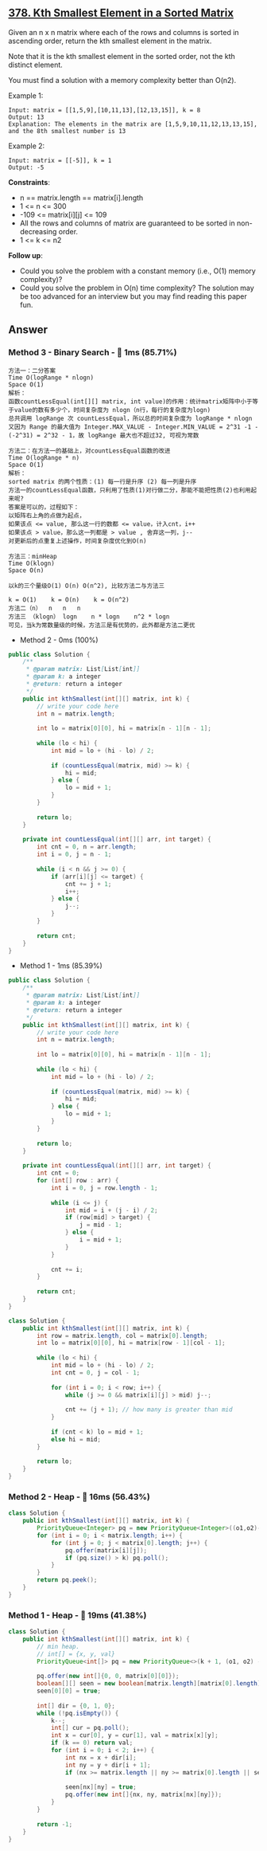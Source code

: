 ## [378. Kth Smallest Element in a Sorted Matrix](https://leetcode.com/problems/kth-smallest-element-in-a-sorted-matrix/)

Given an n x n matrix where each of the rows and columns is sorted in ascending order, return the kth smallest element in the matrix.

Note that it is the kth smallest element in the sorted order, not the kth distinct element.

You must find a solution with a memory complexity better than O(n2).

 

Example 1:

```
Input: matrix = [[1,5,9],[10,11,13],[12,13,15]], k = 8
Output: 13
Explanation: The elements in the matrix are [1,5,9,10,11,12,13,13,15], and the 8th smallest number is 13
```

Example 2:

```
Input: matrix = [[-5]], k = 1
Output: -5
``` 

**Constraints**:

- n == matrix.length == matrix[i].length
- 1 <= n <= 300
- -109 <= matrix[i][j] <= 109
- All the rows and columns of matrix are guaranteed to be sorted in non-decreasing order.
- 1 <= k <= n2
 

**Follow up**:

- Could you solve the problem with a constant memory (i.e., O(1) memory complexity)?
- Could you solve the problem in O(n) time complexity? The solution may be too advanced for an interview but you may find reading this paper fun.

## Answer
### Method 3 - Binary Search - :rocket: 1ms (85.71%)

```
方法一：二分答案
Time O(logRange * nlogn)
Space O(1)
解析：
函数countLessEqual(int[][] matrix, int value)的作用：统计matrix矩阵中小于等于value的数有多少个，时间复杂度为 nlogn（n行，每行的复杂度为logn)
总共调用 logRange 次 countLessEqual，所以总的时间复杂度为 logRange * nlogn
又因为 Range 的最大值为 Integer.MAX_VALUE - Integer.MIN_VALUE = 2^31 -1 - (-2^31) = 2^32 - 1，故 logRange 最大也不超过32, 可视为常数

方法二：在方法一的基础上，对countLessEqual函数的改进
Time O(logRange * n)
Space O(1)
解析：
sorted matrix 的两个性质：(1) 每一行是升序 (2) 每一列是升序
方法一的countLessEqual函数，只利用了性质(1)对行做二分，那能不能把性质(2)也利用起来呢?
答案是可以的，过程如下：
以矩阵右上角的点做为起点，
如果该点 <= value, 那么这一行的数都 <= value，计入cnt，i++
如果该点 > value，那么这一列都是 > value , 舍弃这一列，j--
对更新后的点重复上述操作，时间复杂度优化到O(n)

方法三：minHeap
Time O(klogn)
Space O(n)

以k的三个量级O(1) O(n) O(n^2), 比较方法二与方法三

k = O(1)	k = O(n)	k = O(n^2)
方法二（n）	n	n	n
方法三 （klogn）	logn	n * logn	n^2 * logn
可见，当k为常数量级的时候，方法三是有优势的，此外都是方法二更优
```

- Method 2 - 0ms (100%)

```java
public class Solution {
    /**
     * @param matrix: List[List[int]]
     * @param k: a integer
     * @return: return a integer
     */
    public int kthSmallest(int[][] matrix, int k) {
        // write your code here
        int n = matrix.length;
        
        int lo = matrix[0][0], hi = matrix[n - 1][n - 1];
        
        while (lo < hi) {
            int mid = lo + (hi - lo) / 2;
            
            if (countLessEqual(matrix, mid) >= k) {
                hi = mid;
            } else {
                lo = mid + 1;
            }
        }
        
        return lo;
    }
    
    private int countLessEqual(int[][] arr, int target) {
        int cnt = 0, n = arr.length;
        int i = 0, j = n - 1;
        
        while (i < n && j >= 0) {
            if (arr[i][j] <= target) {
                cnt += j + 1;
                i++;
            } else {
                j--;
            }
        }
        
        return cnt;
    }
}
```

- Method 1 - 1ms (85.39%)

```java
public class Solution {
    /**
     * @param matrix: List[List[int]]
     * @param k: a integer
     * @return: return a integer
     */
    public int kthSmallest(int[][] matrix, int k) {
        // write your code here
        int n = matrix.length;
        
        int lo = matrix[0][0], hi = matrix[n - 1][n - 1];
        
        while (lo < hi) {
            int mid = lo + (hi - lo) / 2;
            
            if (countLessEqual(matrix, mid) >= k) {
                hi = mid;
            } else {
                lo = mid + 1;
            }
        }
        
        return lo;
    }
    
    private int countLessEqual(int[][] arr, int target) {
        int cnt = 0;
        for (int[] row : arr) {
            int i = 0, j = row.length - 1;
            
            while (i <= j) {
                int mid = i + (j - i) / 2;
                if (row[mid] > target) {
                    j = mid - 1;
                } else {
                    i = mid + 1;
                }
            }
            
            cnt += i;
        }
        
        return cnt;
    }
}
```


```java
class Solution {
    public int kthSmallest(int[][] matrix, int k) {
        int row = matrix.length, col = matrix[0].length;
        int lo = matrix[0][0], hi = matrix[row - 1][col - 1];
        
        while (lo < hi) {
            int mid = lo + (hi - lo) / 2;
            int cnt = 0, j = col - 1;
            
            for (int i = 0; i < row; i++) {
                while (j >= 0 && matrix[i][j] > mid) j--;
                
                cnt += (j + 1); // how many is greater than mid
            }
            
            if (cnt < k) lo = mid + 1;
            else hi = mid;
        }
        
        return lo;
    }
}
```
### Method 2 - Heap - :rabbit: 16ms (56.43%)

```java
class Solution {
    public int kthSmallest(int[][] matrix, int k) {
        PriorityQueue<Integer> pq = new PriorityQueue<Integer>((o1,o2)->(o2-o1));
        for (int i = 0; i < matrix.length; i++) {
            for (int j = 0; j < matrix[0].length; j++) {
                pq.offer(matrix[i][j]);
                if (pq.size() > k) pq.poll();
            }
        }
        return pq.peek();
    }
}
```

### Method 1 - Heap - :turtle: 19ms (41.38%)

```java
class Solution {
    public int kthSmallest(int[][] matrix, int k) {
        // min heap.
        // int[] = {x, y, val}
        PriorityQueue<int[]> pq = new PriorityQueue<>(k + 1, (o1, o2) -> o1[2] - o2[2]);
        
        pq.offer(new int[]{0, 0, matrix[0][0]});
        boolean[][] seen = new boolean[matrix.length][matrix[0].length];
        seen[0][0] = true;
        
        int[] dir = {0, 1, 0};
        while (!pq.isEmpty()) {
            k--;
            int[] cur = pq.poll();
            int x = cur[0], y = cur[1], val = matrix[x][y];  
            if (k == 0) return val;
            for (int i = 0; i < 2; i++) {
                int nx = x + dir[i];
                int ny = y + dir[i + 1];
                if (nx >= matrix.length || ny >= matrix[0].length || seen[nx][ny]) continue;
                
                seen[nx][ny] = true;
                pq.offer(new int[]{nx, ny, matrix[nx][ny]});
            }
        }
        
        return -1;
    }
}
```
